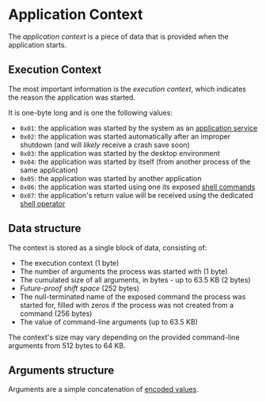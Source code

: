 # Application Context

The _application context_ is a piece of data that is provided when the application starts.

## Execution Context

The most important information is the _execution context_, which indicates the reason the application was started.

It is one-byte long and is one the following values:

- `0x01`: the application was started by the system as an [application service](../../concepts/applications.md#services)
- `0x02`: the application was started automatically after an improper shutdown (and will _likely_ receive a crash save soon)
- `0x03`: the application was started by the desktop environment
- `0x04`: the application was started by itself (from another process of the same application)
- `0x05`: the application was started by another application
- `0x06`: the application was started using one its exposed [shell commands](../../concepts/applications.md#commands)
- `0x07`: the application's return value will be received using the dedicated [shell operator](../shell-scripting.md#reading-a-commands-output)

## Data structure

The context is stored as a single block of data, consisting of:

- The execution context (1 byte)
- The number of arguments the process was started with (1 byte)
- The cumulated size of all arguments, in bytes - up to 63.5 KB (2 bytes)
- _Future-proof shift space_ (252 bytes)
- The null-terminated name of the exposed command the process was started for, filled with zeros if the process was not created from a command (256 bytes)
- The value of command-line arguments (up to 63.5 KB)

The context's size may vary depending on the provided command-line arguments from 512 bytes to 64 KB.

## Arguments structure

Arguments are a simple concatenation of [encoded values](commands.md#values-encoding).
